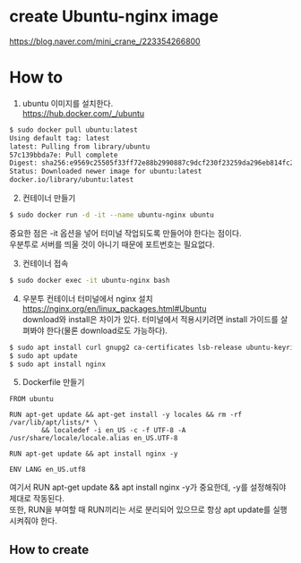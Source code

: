 # create Ubuntu-nginx image
https://blog.naver.com/mini_crane_/223354266800

# How to
1) ubuntu 이미지를 설치한다.<br>
https://hub.docker.com/_/ubuntu
```sh
$ sudo docker pull ubuntu:latest
Using default tag: latest
latest: Pulling from library/ubuntu
57c139bbda7e: Pull complete
Digest: sha256:e9569c25505f33ff72e88b2990887c9dcf230f23259da296eb814fc2b41af999
Status: Downloaded newer image for ubuntu:latest
docker.io/library/ubuntu:latest
```

2) 컨테이너 만들기
```sh
$ sudo docker run -d -it --name ubuntu-nginx ubuntu
```
중요한 점은 -it 옵션을 넣어 터미널 작업되도록 만들어야 한다는 점이다. <br> 우분투로 서버를 띄울 것이 아니기 때문에 포트번호는 필요없다.

3) 컨테이너 접속
```sh
$ sudo docker exec -it ubuntu-nginx bash
```
4) 우분투 컨테이너 터미널에서 nginx 설치<br>
https://nginx.org/en/linux_packages.html#Ubuntu <br>
download와 install은 차이가 있다. 터미널에서 적용시키려면 install 가이드를 살펴봐야 한다(물론 download로도 가능하다).
```sh
$ sudo apt install curl gnupg2 ca-certificates lsb-release ubuntu-keyring
$ sudo apt update
$ sudo apt install nginx
```
5) Dockerfile 만들기
```
FROM ubuntu

RUN apt-get update && apt-get install -y locales && rm -rf /var/lib/apt/lists/* \
        && localedef -i en_US -c -f UTF-8 -A /usr/share/locale/locale.alias en_US.UTF-8

RUN apt-get update && apt install nginx -y

ENV LANG en_US.utf8
```
여기서 RUN apt-get update && apt install nginx -y가 중요한데, -y를 설정해줘야 제대로 작동된다. <br> 
또한, RUN을 부여할 때 RUN끼리는 서로 분리되어 있으므로 항상 apt update를 실행시켜줘야 한다.


## How to create


